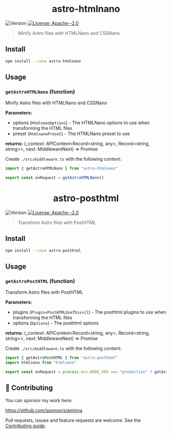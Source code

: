<h1 align="center">astro-htmlnano</h1>
<p>
  <img alt="Version" src="https://img.shields.io/badge/version-1.0.0-blue.svg?cacheSeconds=2592000" />
  <a href="#" target="_blank">
    <img alt="License: Apache--2.0" src="https://img.shields.io/badge/License-Apache--2.0-yellow.svg" />
  </a>
</p>

> Minify Astro files with HTMLNano and CSSNano

## Install

```sh
npm install --save astro-htmlnano
```

## Usage

<!-- INSERT GENERATED DOCS START -->

### `getAstroHTMLNano` (function)

Minify Astro files with HTMLNano and CSSNano

**Parameters:**

- options (`HtmlnanoOptions`) - The HTMLNano options to use when transforming the HTML files
- preset (`HtmlnanoPreset`) - The HTMLNano preset to use

**returns:** (\_context: APIContext<Record<string, any>, Record<string, string>>, next: MiddlewareNext<Response>) => Promise<Response>

Create `./src/middleware.ts` with the following content:

```ts
import { getAstroHTMLNano } from "astro-htmlnano"

export const onRequest = getAstroHTMLNano()
```

<!-- INSERT GENERATED DOCS END -->

<h1 align="center">astro-posthtml</h1>
<p>
  <img alt="Version" src="https://img.shields.io/badge/version-1.0.0-blue.svg?cacheSeconds=2592000" />
  <a href="#" target="_blank">
    <img alt="License: Apache--2.0" src="https://img.shields.io/badge/License-Apache--2.0-yellow.svg" />
  </a>
</p>

> Transform Astro files with PostHTML

## Install

```sh
npm install --save astro-posthtml
```

## Usage

<!-- INSERT GENERATED DOCS START -->

### `getAstroPostHTML` (function)

Transform Astro files with PostHTML

**Parameters:**

- plugins (`Plugin<PostHTMLUseThis>[]`) - The posthtml plugins to use when transforming the HTML files
- options (`Options`) - The posthtml options

**returns:** (\_context: APIContext<Record<string, any>, Record<string, string>>, next: MiddlewareNext<Response>) => Promise<Response>

Create `./src/middleware.ts` with the following content:

```ts
import { getAstroPostHTML } from "astro-posthtml"
import htmlnano from "htmlnano"

export const onRequest = process.env.NODE_ENV === "production" ? getAstroPostHTML([htmlnano()]) : undefined
```

## 🤝 Contributing

You can sponsor my work here:

https://github.com/sponsors/aminya

Pull requests, issues and feature requests are welcome.
See the [Contributing guide](https://github.com/aminya/atro-plugins/blob/master/CONTRIBUTING.md).
